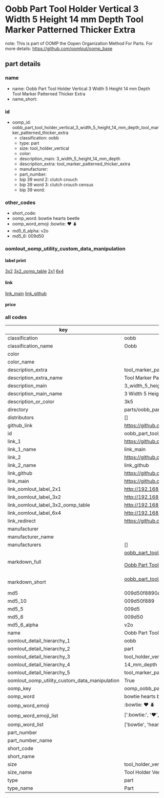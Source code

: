 # Oobb Part Tool Holder Vertical 3 Width 5 Height 14 mm Depth Tool Marker Patterned Thicker Extra  

note: This is part of OOMP the Oopen Organization Method For Parts. For more details: https://github.com/oomlout/oomp_base

##  part details
  







### name
* name: Oobb Part Tool Holder Vertical 3 Width 5 Height 14 mm Depth Tool Marker Patterned Thicker Extra
* name_short: 
### id
* oomp_id: oobb_part_tool_holder_vertical_3_width_5_height_14_mm_depth_tool_marker_patterned_thicker_extra
  * classification: oobb
  * type: part
  * size: tool_holder_vertical
  * color: 
  * description_main: 3_width_5_height_14_mm_depth
  * description_extra: tool_marker_patterned_thicker_extra
  * manufacturer: 
  * part_number: 
  * bip 39 word 2: clutch crouch
  * bip 39 word 3: clutch crouch census
  * bip 39 word: 

### other_codes
* short_code: 
* oomp_word: bowtie hearts beetle
* oomp_word_emoji :bowtie: :hearts: :beetle:
* md5_6_alpha: v2o
* md5_6: 009d50






### oomlout_oomp_utility_custom_data_manipulation
#### label print
[3x2](http://192.168.1.245:1112/?label=oomp%20v2o)
[3x2_oomp_table](http://192.168.1.108:1112/?label=oomp%20v2o)
[2x1](http://192.168.1.242:1112/?label=oomp%20v2o)
[6x4](http://192.168.1.55:1112/?label=oomp%20v2o)    

#### link

[link_main](https://github.com/oomlout/oomlout_oomp_version_1_messy/tree/main/parts/oobb_part_tool_holder_vertical_3_width_5_height_14_mm_depth_tool_marker_patterned_thicker_extra) [link_github](https://github.com/oomlout/oomlout_oomp_version_1_messy/tree/main/parts/oobb_part_tool_holder_vertical_3_width_5_height_14_mm_depth_tool_marker_patterned_thicker_extra)                             

#### price







### all codes 
| key | value |  
| --- | --- |  
| classification | oobb |  
| classification_name | Oobb |  
| color |  |  
| color_name |  |  
| description_extra | tool_marker_patterned_thicker_extra |  
| description_extra_name | Tool Marker Patterned Thicker Extra |  
| description_main | 3_width_5_height_14_mm_depth |  
| description_main_name | 3 Width 5 Height 14 mm Depth |  
| description_or_color | 3k5 |  
| directory | parts/oobb_part_tool_holder_vertical_3_width_5_height_14_mm_depth_tool_marker_patterned_thicker_extra |  
| distributors | [] |  
| github_link | https://github.com/oomlout/oomlout_oomp_part_src/tree/main/parts/oobb_part_tool_holder_vertical_3_width_5_height_14_mm_depth_tool_marker_patterned_thicker_extra |  
| id | oobb_part_tool_holder_vertical_3_width_5_height_14_mm_depth_tool_marker_patterned_thicker_extra |  
| link_1 | https://github.com/oomlout/oomlout_oomp_version_1_messy/tree/main/parts/oobb_part_tool_holder_vertical_3_width_5_height_14_mm_depth_tool_marker_patterned_thicker_extra |  
| link_1_name | link_main |  
| link_2 | https://github.com/oomlout/oomlout_oomp_version_1_messy/tree/main/parts/oobb_part_tool_holder_vertical_3_width_5_height_14_mm_depth_tool_marker_patterned_thicker_extra |  
| link_2_name | link_github |  
| link_github | https://github.com/oomlout/oomlout_oomp_version_1_messy/tree/main/parts/oobb_part_tool_holder_vertical_3_width_5_height_14_mm_depth_tool_marker_patterned_thicker_extra |  
| link_main | https://github.com/oomlout/oomlout_oomp_version_1_messy/tree/main/parts/oobb_part_tool_holder_vertical_3_width_5_height_14_mm_depth_tool_marker_patterned_thicker_extra |  
| link_oomlout_label_2x1 | http://192.168.1.242:1112/?label=oomp%20v2o |  
| link_oomlout_label_3x2 | http://192.168.1.245:1112/?label=oomp%20v2o |  
| link_oomlout_label_3x2_oomp_table | http://192.168.1.108:1112/?label=oomp%20v2o |  
| link_oomlout_label_6x4 | http://192.168.1.55:1112/?label=oomp%20v2o |  
| link_redirect | https://github.com/oomlout/oomlout_oomp_version_1_messy/tree/main/parts/oobb_part_tool_holder_vertical_3_width_5_height_14_mm_depth_tool_marker_patterned_thicker_extra |  
| manufacturer |  |  
| manufacturer_name |  |  
| manufacturers | [] |  
| markdown_full | [oobb_part_tool_holder_vertical_3_width_5_height_14_mm_depth_tool_marker_patterned_thicker_extra](none)<br>[](none)<br>[Oobb Part Tool Holder Vertical 3 Width 5 Height 14 Mm Depth Tool Marker Patterned Thicker Extra](none)<br><br> |  
| markdown_short | [oobb_part_tool_holder_vertical_3_width_5_height_14_mm_depth_tool_marker_patterned_thicker_extra](none)<br><br> |  
| md5 | 009d50f8890a9e77e21ddb604a8d0964 |  
| md5_10 | 009d50f889 |  
| md5_5 | 009d5 |  
| md5_6 | 009d50 |  
| md5_6_alpha | v2o |  
| name | Oobb Part Tool Holder Vertical 3 Width 5 Height 14 mm Depth Tool Marker Patterned Thicker Extra |  
| oomlout_detail_hierarchy_1 | oobb |  
| oomlout_detail_hierarchy_2 | part |  
| oomlout_detail_hierarchy_3 | tool_holder_vertical |  
| oomlout_detail_hierarchy_4 | 14_mm_depth |  
| oomlout_detail_hierarchy_5 | tool_marker_patterned_thicker_extra |  
| oomlout_oomp_utility_custom_data_manipulation | True |  
| oomp_key | oomp_oobb_part_tool_holder_vertical_3_width_5_height_14_mm_depth_tool_marker_patterned_thicker_extra |  
| oomp_word | bowtie hearts beetle |  
| oomp_word_emoji | :bowtie: :hearts: :beetle: |  
| oomp_word_emoji_list | [':bowtie:', ':hearts:', ':beetle:'] |  
| oomp_word_list | ['bowtie', 'hearts', 'beetle'] |  
| part_number |  |  
| part_number_name |  |  
| short_code |  |  
| short_name |  |  
| size | tool_holder_vertical |  
| size_name | Tool Holder Vertical |  
| type | part |  
| type_name | Part |  
